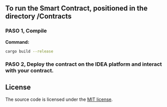 ##  To run the Smart Contract, positioned in the directory /Contracts

### PASO 1, Compile
**Command:**
```bash
cargo build --release
```

### PASO 2, Deploy the contract on the IDEA platform and interact with your contract.

## License

The source code is licensed under the [MIT license](LICENSE).
